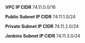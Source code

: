 **VPC IP CIDR**
74.11.0.0/16

**Public Subnet IP CIDR**
74.11.1.0/24

**Private Subnet IP CIDR**
74.11.2.0/24

**Jenkins Subnet IP CIDR**
74.11.3.0/24